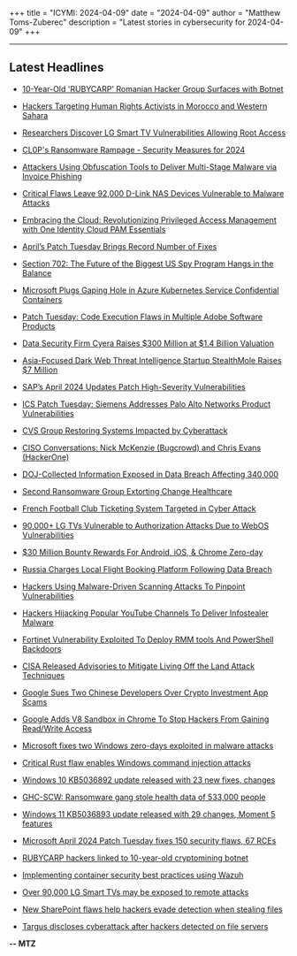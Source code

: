 +++
title = "ICYMI: 2024-04-09"
date = "2024-04-09"
author = "Matthew Toms-Zuberec"
description = "Latest stories in cybersecurity for 2024-04-09"
+++

---------------------------------------------------------------------------
## Latest Headlines
- [10-Year-Old 'RUBYCARP' Romanian Hacker Group Surfaces with Botnet](https://thehackernews.com/2024/04/10-year-old-rubycarp-romanian-hacker.html)

- [Hackers Targeting Human Rights Activists in Morocco and Western Sahara](https://thehackernews.com/2024/04/hackers-targeting-human-rights.html)

- [Researchers Discover LG Smart TV Vulnerabilities Allowing Root Access](https://thehackernews.com/2024/04/researchers-discover-lg-smart-tv.html)

- [CL0P's Ransomware Rampage - Security Measures for 2024](https://thehackernews.com/2024/04/cl0ps-ransomware-rampage-security.html)

- [Attackers Using Obfuscation Tools to Deliver Multi-Stage Malware via Invoice Phishing](https://thehackernews.com/2024/04/attackers-using-obfuscation-tools-to.html)

- [Critical Flaws Leave 92,000 D-Link NAS Devices Vulnerable to Malware Attacks](https://thehackernews.com/2024/04/critical-flaws-leave-92000-d-link-nas.html)

- [Embracing the Cloud: Revolutionizing Privileged Access Management with One Identity Cloud PAM Essentials](https://thehackernews.com/2024/03/embracing-cloud-revolutionizing.html)

- [April’s Patch Tuesday Brings Record Number of Fixes](https://krebsonsecurity.com/2024/04/aprils-patch-tuesday-brings-record-number-of-fixes/)

- [Section 702: The Future of the Biggest US Spy Program Hangs in the Balance](https://www.wired.com/live/section-702-reauthorization-congress-2024/)

- [Microsoft Plugs Gaping Hole in Azure Kubernetes Service Confidential Containers](https://www.securityweek.com/microsoft-plugs-gaping-hole-in-azure-kubernetes-service-confidential-containers/)

- [Patch Tuesday: Code Execution Flaws in Multiple Adobe Software Products](https://www.securityweek.com/patch-tuesday-code-execution-flaws-in-multiple-adobe-software-products/)

- [Data Security Firm Cyera Raises $300 Million at $1.4 Billion Valuation](https://www.securityweek.com/data-security-firm-cyera-raises-300-million-at-1-4-billion-valuation/)

- [Asia-Focused Dark Web Threat Intelligence Startup StealthMole Raises $7 Million](https://www.securityweek.com/asia-focused-dark-web-threat-intelligence-startup-stealthmole-raises-7-million/)

- [SAP’s April 2024 Updates Patch High-Severity Vulnerabilities](https://www.securityweek.com/saps-april-2024-updates-patch-high-severity-vulnerabilities/)

- [ICS Patch Tuesday: Siemens Addresses Palo Alto Networks Product Vulnerabilities](https://www.securityweek.com/ics-patch-tuesday-siemens-addresses-palo-alto-networks-product-vulnerabilities/)

- [CVS Group Restoring Systems Impacted by Cyberattack](https://www.securityweek.com/cvs-group-restoring-systems-impacted-by-cyberattack/)

- [CISO Conversations: Nick McKenzie (Bugcrowd) and Chris Evans (HackerOne)](https://www.securityweek.com/ciso-conversations-nick-mckenzie-bugcrowd-and-chris-evans-hackerone/)

- [DOJ-Collected Information Exposed in Data Breach Affecting 340,000](https://www.securityweek.com/doj-collected-information-exposed-in-data-breach-affecting-340000/)

- [Second Ransomware Group Extorting Change Healthcare](https://www.securityweek.com/second-ransomware-group-extorting-change-healthcare/)

- [French Football Club Ticketing System Targeted in Cyber Attack](https://cybersecuritynews.com/french-football-club-cyber-attack/)

- [90,000+ LG TVs Vulnerable to Authorization Attacks Due to WebOS Vulnerabilities](https://cybersecuritynews.com/lg-tvs-vuauthorization-attacks/)

- [$30 Million Bounty Rewards For Android, iOS, & Chrome Zero-day](https://cybersecuritynews.com/crowdfense-30-million-android-ios-chrome-zero-day/)

- [Russia Charges Local Flight Booking Platform Following Data Breach](https://cybersecuritynews.com/russia-flight-data-breach/)

- [Hackers Using Malware-Driven Scanning Attacks To Pinpoint Vulnerabilities](https://cybersecuritynews.com/malware-driven-scanning-attacks/)

- [Hackers Hijacking Popular YouTube Channels To Deliver Infostealer Malware](https://cybersecuritynews.com/youtube-channel-hacks-infostealer/)

- [Fortinet Vulnerability Exploited To Deploy RMM tools And PowerShell Backdoors](https://cybersecuritynews.com/fortinet-vulnerability-rmm-powershell/)

- [CISA Released Advisories to Mitigate Living Off the Land Attack Techniques](https://cybersecuritynews.com/cisa-lotl-attack-techniques/)

- [Google Sues Two Chinese Developers Over Crypto Investment App Scams](https://cybersecuritynews.com/crypto-investment-app-scams/)

- [Google Adds V8 Sandbox in Chrome To Stop Hackers From Gaining Read/Write Access](https://cybersecuritynews.com/google-adds-v8-sandbox-in-chrome/)

- [Microsoft fixes two Windows zero-days exploited in malware attacks](https://www.bleepingcomputer.com/news/microsoft/microsoft-fixes-two-windows-zero-days-exploited-in-malware-attacks/)

- [Critical Rust flaw enables Windows command injection attacks](https://www.bleepingcomputer.com/news/security/critical-rust-flaw-enables-windows-command-injection-attacks/)

- [Windows 10 KB5036892 update released with 23 new fixes, changes](https://www.bleepingcomputer.com/news/microsoft/windows-10-kb5036892-update-released-with-23-new-fixes-changes/)

- [GHC-SCW: Ransomware gang stole health data of 533,000 people](https://www.bleepingcomputer.com/news/security/ghc-scw-ransomware-gang-stole-health-data-of-533-000-people/)

- [Windows 11 KB5036893 update released with 29 changes, Moment 5 features](https://www.bleepingcomputer.com/news/microsoft/windows-11-kb5036893-update-released-with-29-changes-moment-5-features/)

- [Microsoft April 2024 Patch Tuesday fixes 150 security flaws, 67 RCEs](https://www.bleepingcomputer.com/news/microsoft/microsoft-april-2024-patch-tuesday-fixes-150-security-flaws-67-rces/)

- [RUBYCARP hackers linked to 10-year-old cryptomining botnet](https://www.bleepingcomputer.com/news/security/rubycarp-hackers-linked-to-10-year-old-cryptomining-botnet/)

- [Implementing container security best practices using Wazuh](https://www.bleepingcomputer.com/news/security/implementing-container-security-best-practices-using-wazuh/)

- [Over 90,000 LG Smart TVs may be exposed to remote attacks](https://www.bleepingcomputer.com/news/security/over-90-000-lg-smart-tvs-may-be-exposed-to-remote-attacks/)

- [New SharePoint flaws help hackers evade detection when stealing files](https://www.bleepingcomputer.com/news/security/new-sharepoint-flaws-help-hackers-evade-detection-when-stealing-files/)

- [Targus discloses cyberattack after hackers detected on file servers](https://www.bleepingcomputer.com/news/security/targus-discloses-cyberattack-after-hackers-detected-on-file-servers/)

**-- MTZ**